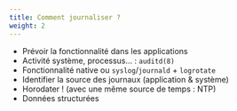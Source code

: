 ```yaml
---
title: Comment journaliser ?
weight: 2
---
```

- Prévoir la fonctionnalité dans les applications
- Activité système, processus... : `auditd(8)`
- Fonctionnalité native ou `syslog`/`journald` + `logrotate`
- Identifier la source des journaux (application &amp; système)
- Horodater ! (avec une même source de temps : NTP)
- Données structurées

<aside class="notes">

</aside>
